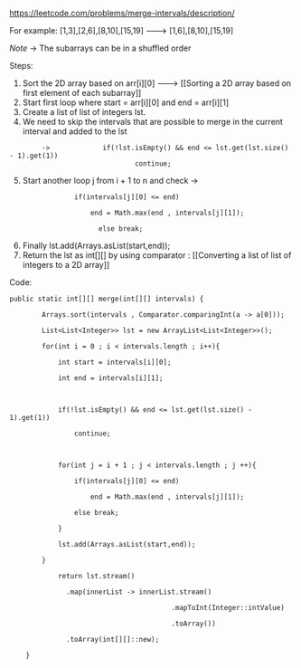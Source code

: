 https://leetcode.com/problems/merge-intervals/description/

For example:
\[1,3],\[2,6],\[8,10],\[15,19]   ---> \[1,6],\[8,10],\[15,19]

*Note* -> The subarrays can be in a shuffled order


Steps:

1. Sort the 2D array based on arr\[i]\[0] ---> [[Sorting a 2D array based on first element of each subarray]]
2. Start first loop where start = arr\[i]\[0] and end = arr\[i]\[1]
3. Create a list of list of integers lst.
4. We need to skip the intervals that are possible to merge in the current interval and added to the lst
```
		->             if(!lst.isEmpty() && end <= lst.get(lst.size() - 1).get(1))
				               continue;
```
5. Start another loop j from i  + 1 to n and check ->
```
		        if(intervals[j][0] <= end)

                    end = Math.max(end , intervals[j][1]);

		              else break;
```
6. Finally lst.add(Arrays.asList(start,end));
7. Return the lst as int\[]\[]  by using comparator : [[Converting a list of list of integers to a 2D array]]



Code:

```
public static int[][] merge(int[][] intervals) {

        Arrays.sort(intervals , Comparator.comparingInt(a -> a[0]));

        List<List<Integer>> lst = new ArrayList<List<Integer>>();

        for(int i = 0 ; i < intervals.length ; i++){

            int start = intervals[i][0];

            int end = intervals[i][1];

  

            if(!lst.isEmpty() && end <= lst.get(lst.size() - 1).get(1))

                continue;

  

            for(int j = i + 1 ; j < intervals.length ; j ++){

                if(intervals[j][0] <= end)

                    end = Math.max(end , intervals[j][1]);

                else break;

            }

            lst.add(Arrays.asList(start,end));

        }

            return lst.stream()

              .map(innerList -> innerList.stream()

                                        .mapToInt(Integer::intValue)

                                        .toArray())

              .toArray(int[][]::new);

    }
```